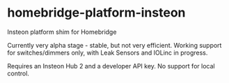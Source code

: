 # homebridge-platform-insteon
Insteon platform shim for Homebridge

Currently very alpha stage - stable, but not very efficient.  Working support for switches/dimmers only, with Leak Sensors and IOLinc in progress.

Requires an Insteon Hub 2 and a developer API key.  No support for local control.
